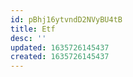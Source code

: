 ```yaml
---
id: pBhj16ytvndD2NVyBU4tB
title: Etf
desc: ''
updated: 1635726145437
created: 1635726145437
---
```


